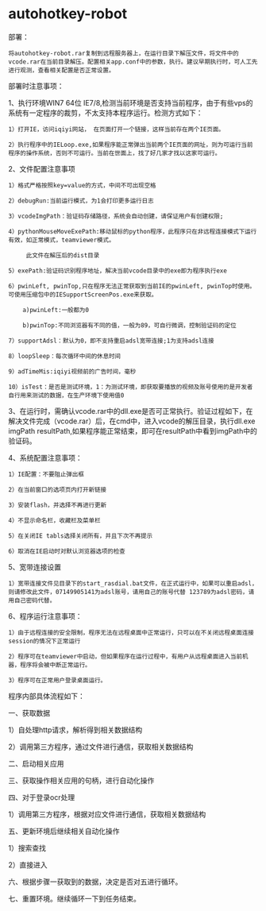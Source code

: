 # autohotkey-robot

部署：

	将autohotkey-robot.rar复制到远程服务器上，在运行目录下解压文件，将文件中的vcode.rar在当前目录解压。配置相关app.conf中的参数，执行。建议早期执行时，可人工先进行观测，查看相关配置是否正常设置。


部署时注意事项：

1、执行环境WIN7 64位 IE7/8,检测当前环境是否支持当前程序，由于有些vps的系统有一定程序的裁剪，不太支持本程序运行。检测方式如下：

	1）打开IE，访问iqiyi网站， 在页面打开一个链接，这样当前存在两个IE页面。

	2）执行程序中的IELoop.exe,如果程序能正常弹出当前两个IE页面的网址，则为可运行当前程序的操作系统，否则不可运行。当前在世面上，找了好几家才找以这家可运行。

2、文件配置注意事项

	1）格式严格按照key=value的方式，中间不可出现空格
	
	2）debugRun:当前运行模式，为1会打印更多运行日志
	
	3）vcodeImgPath：验证码存储路径，系统会自动创建，请保证用户有创建权限;

	4）pythonMouseMoveExePath:移动鼠标的python程序，此程序只在非远程连接模式下运行有效，如正常模式，teamviewer模式。

	     此文件在解压后的dist目录
	
	5）exePath:验证码识别程序地址，解决当前vcode目录中的exe即为程序执行exe
	
	6）pwinLeft, pwinTop,只在程序无法正常获取到当前IE的pwinLeft, pwinTop时使用。可使用压缩包中的IESupportScreenPos.exe来获取。

		a)pwinLeft:一般都为0

		b)pwinTop:不同浏览器有不同的值，一般为89，可自行微调，控制验证码的定位
	
	7）supportAdsl：默认为0，即不支持重启adsl宽带连接;1为支持adsl连接

	8）loopSleep：每次循环中间的休息时间

	9）adTimeMis:iqiyi视频前的广告时间，毫秒

	10）isTest：是否是测试环境，1：为测试环境，即获取要播放的视频及账号使用的是开发者自行用来测试的数据，在生产环境下使用值0

3、在运行时，需确认vcode.rar中的dll.exe是否可正常执行。验证过程如下，在解决文件完成（vcode.rar）后，在cmd中，进入vcode的解压目录，执行dll.exe imgPath resultPath,如果程序能正常结束，即可在resultPath中看到imgPath中的验证码。

4、系统配置注意事项：

	1）IE配置：不要阻止弹出框

	2）在当前窗口的选项页内打开新链接

	3）安装flash，并选择不再进行更新

	4）不显示命名栏，收藏栏及菜单栏

	5）在关闭IE tabls选择关闭所有，并且下次不再提示

	6）取消在IE启动时对默认浏览器选项的检查

5、宽带连接设置

	1）宽带连接文件见目录下的start_rasdial.bat文件，在正式运行中，如果可以重启adsl，则请修改此文件，07149905141为adsl账号，请用自己的账号代替 123789为adsl密码，请用自己密码代替。

6、程序运行注意事项：

	1）由于远程连接的安全限制，程序无法在远程桌面中正常运行，只可以在不关闭远程桌面连接session的情况下正常运行

	2）程序可在teamviewer中启动，但如果程序在运行过程中，有用户从远程桌面进入当前机器，程序将会被中断正常运行。

	3）程序可在正常用户登录桌面运行。


程序内部具体流程如下：

一、获取数据

  1）自处理http请求，解析得到相关数据结构

  2）调用第三方程序，通过文件进行通信，获取相关数据结构

二、启动相关应用

三、获取操作相关应用的句柄，进行自动化操作

四、对于登录ocr处理

  1）调用第三方程序，根据对应文件进行通信，获取相关数据结构

五、更新环境后继续相关自动化操作

  1）搜索查找

  2）直接进入

六、根据步骤一获取到的数据，决定是否对五进行循环。

七、重置环境。继续循环一下到任务结束。